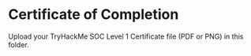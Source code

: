 # Certificate of Completion

Upload your TryHackMe SOC Level 1 Certificate file (PDF or PNG) in this folder.